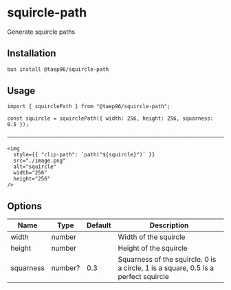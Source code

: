 # squircle-path

Generate squircle paths

## Installation

```sh
bun install @taep96/squircle-path
```

## Usage

<!-- prettier-ignore-start -->

```tsx
import { squirclePath } from "@taep96/squircle-path";

const squircle = squirclePath({ width: 256, height: 256, squarness: 0.5 });

⎯⎯⎯⎯⎯⎯⎯⎯⎯⎯⎯⎯⎯⎯⎯⎯⎯⎯⎯⎯⎯⎯⎯⎯⎯⎯⎯⎯⎯⎯⎯⎯⎯⎯⎯⎯⎯⎯⎯⎯⎯⎯⎯⎯⎯⎯⎯⎯⎯⎯⎯⎯⎯⎯⎯⎯⎯⎯⎯⎯⎯⎯⎯⎯⎯⎯⎯⎯⎯⎯⎯⎯⎯⎯⎯⎯⎯⎯⎯⎯⎯⎯⎯⎯⎯⎯⎯⎯

<img
  style={{ "clip-path": `path("${squircle}")` }}
  src="./image.png"
  alt="squircle"
  width="256"
  height="256"
/>
```

<!-- prettier-ignore-end -->

## Options

| Name      | Type    | Default | Description                                                                        |
| --------- | ------- | ------- | ---------------------------------------------------------------------------------- |
| width     | number  |         | Width of the squircle                                                              |
| height    | number  |         | Height of the squircle                                                             |
| squarness | number? | 0.3     | Squarness of the squircle. 0 is a circle, 1 is a square, 0.5 is a perfect squircle |
